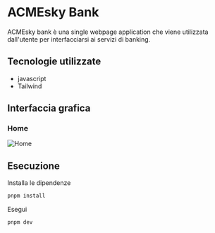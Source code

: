 
# ACMEsky Bank
ACMEsky bank è una single webpage application che viene utilizzata dall'utente per interfacciarsi ai servizi di banking.

## Tecnologie utilizzate
- javascript
- Tailwind

## Interfaccia grafica
### Home
![Home](https://kocierik.github.io/ACMEsky/src/bankService/image/payment.png)

## Esecuzione

Installa le dipendenze

```bash
pnpm install
```

Esegui
```bash
pnpm dev
```
